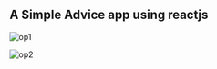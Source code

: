 ## A Simple Advice app using reactjs

![op1](https://user-images.githubusercontent.com/65214722/86117524-d497fc80-baec-11ea-832e-846f49711a07.JPG)

![op2](https://user-images.githubusercontent.com/65214722/86117532-d792ed00-baec-11ea-9ea4-be7524bd82ab.JPG)

